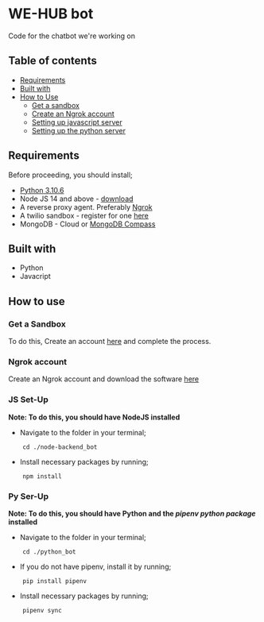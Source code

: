 # WE-HUB bot

Code for the chatbot we're working on

## Table of contents

- [Requirements](#requirements)
- [Built with](#built-with)
- [How to Use](#how-to-use)
    - [Get a sandbox](#get-a-sandbox)
    - [Create an Ngrok account](#ngrok-account)
    - [Setting up javascript server](#js-set-up)
    - [Setting up the python server](#py-set-up)

## Requirements

Before proceeding, you should install;

- [Python 3.10.6](https://www.python.org/downloads/release/python-3106/)
- Node JS 14 and above - [download](https://nodejs.org/en/download/)
- A reverse proxy agent. Preferably [Ngrok](https://ngrok.com/)
- A twilio sandbox - register for one [here](https://www.twilio.com/docs/whatsapp/sandbox)
- MongoDB - Cloud or [MongoDB Compass](https://www.mongodb.com/try/download/compass)

## Built with

- Python
- Javacript

## How to use

### Get a Sandbox

To do this, Create an account [here](https://www.twilio.com/docs/whatsapp/sandbox) and complete the process.

### Ngrok account

Create an Ngrok account and download the software [here](https://ngrok.com/)

### JS Set-Up

**Note: To do this, you should have NodeJS installed**
- Navigate to the folder in your terminal;

```shell
    cd ./node-backend_bot
```

- Install necessary packages by running;

```shell
    npm install
```

### Py Ser-Up

**Note: To do this, you should have Python and the *pipenv python package* installed**
- Navigate to the folder in your terminal;

```shell
    cd ./python_bot
```
- If you do not have pipenv, install it by running;

```shell
    pip install pipenv
```

- Install necessary packages by running;

```shell
    pipenv sync
```